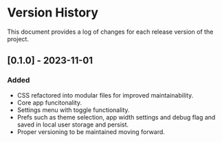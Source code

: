 # Version History

This document provides a log of changes for each release version of the project.

## [0.1.0] - 2023-11-01
### Added
- CSS refactored into modular files for improved maintainability.
- Core app funcitonality.
- Settings menu with toggle functionality.
- Prefs such as theme selection, app width settings and debug flag and saved in local user storage and persist.
- Proper versioning to be maintained moving forward.
